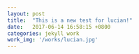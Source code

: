 ```yaml
---
layout: post
title:  "This is a new test for lucian!"
date:   2017-06-14 16:58:15 +0800
categories: jekyll work
work_img: '/works/lucian.jpg'
---
```


